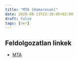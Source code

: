 ```yaml
---
title: "MTA [Hamarosan]"
date: 2020-08-13T23:10:05+02:00
draft: false
tags: [ner]
---
```


## Feldolgozatlan linkek

- [MTA](https://index.hu/aktak/mta_alapkutatas_kormany_palkovics_laszlo_tudomany_kutatok_innovacios_es_technologiai_miniszterium/)
